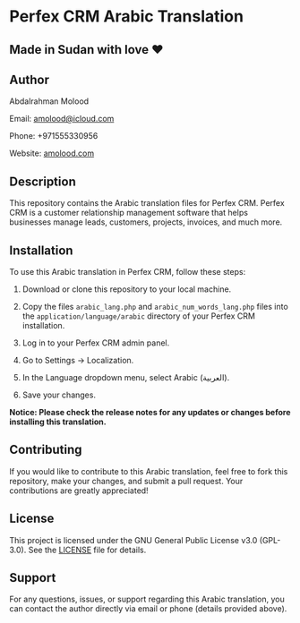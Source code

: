 # Perfex CRM Arabic Translation
## Made in Sudan with love ❤️

## Author

Abdalrahman Molood

Email: amolood@icloud.com  

Phone: +971555330956

Website: [amolood.com](https://amolood.com)

## Description

This repository contains the Arabic translation files for Perfex CRM. Perfex CRM is a customer relationship management software that helps businesses manage leads, customers, projects, invoices, and much more.

## Installation

To use this Arabic translation in Perfex CRM, follow these steps:

1. Download or clone this repository to your local machine.

2. Copy the files `arabic_lang.php` and `arabic_num_words_lang.php` files into the `application/language/arabic` directory of your Perfex CRM installation.

3. Log in to your Perfex CRM admin panel.

4. Go to Settings -> Localization.

5. In the Language dropdown menu, select Arabic (العربية).

6. Save your changes.

**Notice: Please check the release notes for any updates or changes before installing this translation.**

## Contributing

If you would like to contribute to this Arabic translation, feel free to fork this repository, make your changes, and submit a pull request. Your contributions are greatly appreciated!

## License

This project is licensed under the GNU General Public License v3.0 (GPL-3.0). See the [LICENSE](LICENSE) file for details.

## Support

For any questions, issues, or support regarding this Arabic translation, you can contact the author directly via email or phone (details provided above).
